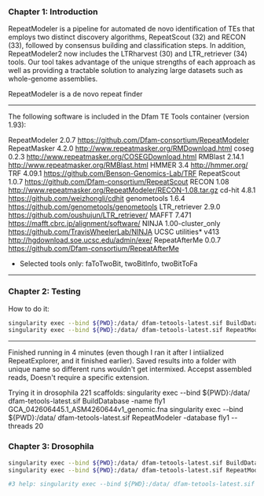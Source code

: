 ### Chapter 1: Introduction
RepeatModeler is a pipeline for automated de novo identification of TEs that employs two distinct discovery algorithms, RepeatScout (32) and RECON (33), followed by consensus building and classification steps. In addition, RepeatModeler2 now includes the LTRharvest (30) and LTR_retriever (34) tools. Our tool takes advantage of the unique strengths of each approach as well as providing a tractable solution to analyzing large datasets such as whole-genome assemblies. 

RepeatModeler is a de novo repeat finder

-----
The following software is included in the Dfam TE Tools container (version 1.93):

RepeatModeler	2.0.7	https://github.com/Dfam-consortium/RepeatModeler
RepeatMasker	4.2.0	http://www.repeatmasker.org/RMDownload.html
coseg	0.2.3	http://www.repeatmasker.org/COSEGDownload.html
RMBlast	2.14.1	http://www.repeatmasker.org/RMBlast.html
HMMER	3.4	http://hmmer.org/
TRF	4.09.1	https://github.com/Benson-Genomics-Lab/TRF
RepeatScout	1.0.7	https://github.com/Dfam-consortium/RepeatScout
RECON	1.08	http://www.repeatmasker.org/RepeatModeler/RECON-1.08.tar.gz
cd-hit	4.8.1	https://github.com/weizhongli/cdhit
genometools	1.6.4	https://github.com/genometools/genometools
LTR_retriever	2.9.0	https://github.com/oushujun/LTR_retriever/
MAFFT	7.471	https://mafft.cbrc.jp/alignment/software/
NINJA	1.00-cluster_only	https://github.com/TravisWheelerLab/NINJA
UCSC utilities*	v413	http://hgdownload.soe.ucsc.edu/admin/exe/
RepeatAfterMe	0.0.7	https://github.com/Dfam-consortium/RepeatAfterMe
* Selected tools only: faToTwoBit, twoBitInfo, twoBitToFa

-----
### Chapter 2: Testing
How to do it:
```bash
singularity exec --bind ${PWD}:/data/ dfam-tetools-latest.sif BuildDatabase -name genome1 13.txt
singularity exec --bind ${PWD}:/data/ dfam-tetools-latest.sif RepeatModeler -database genome1 --threads 20
```
-----
Finished running in 4 minutes (even though I ran it after I intiialized RepeatExplorer, and it finished earlier). Saved results into a folder with unique name so different runs wouldn't get intermixed. Accepst assembled reads, Doesn't require a specific extension.

Trying it in drosophila 221 scaffolds:
singularity exec --bind ${PWD}:/data/ dfam-tetools-latest.sif BuildDatabase -name fly1 GCA_042606445.1_ASM4260644v1_genomic.fna
singularity exec --bind ${PWD}:/data/ dfam-tetools-latest.sif RepeatModeler -database fly1 --threads 20

### Chapter 3: Drosophila
```bash
singularity exec --bind ${PWD}:/data/ dfam-tetools-latest.sif BuildDatabase -name fly1 a4_assembly.fna 
singularity exec --bind ${PWD}:/data/ dfam-tetools-latest.sif RepeatModeler -database fly1 --threads 24  -LTRStruct

#3 help: singularity exec --bind ${PWD}:/data/ dfam-tetools-latest.sif RepeatModeler --help
```

